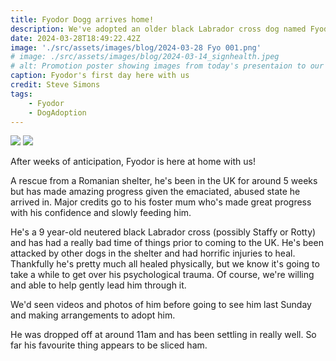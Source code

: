 ```yaml
---
title: Fyodor Dogg arrives home!
description: We've adopted an older black Labrador cross dog named Fyodor.
date: 2024-03-28T18:49:22.42Z
image: './src/assets/images/blog/2024-03-28 Fyo 001.png'
# image: ./src/assets/images/blog/2024-03-14_signhealth.jpeg
# alt: Promotion poster showing images from today's presentaion to our wellbeing group by SignHealth staff.
caption: Fyodor's first day here with us
credit: Steve Simons
tags:
    - Fyodor
    - DogAdoption
---
```


<span>
    <img src="/posts/img/NoAI_01.png"/> 
    <img src="/posts/img/WrittenByAHuman_01.png"/> 
</span>

After weeks of anticipation, Fyodor is here at home with us!

A rescue from a Romanian shelter, he's been in the UK for around 5 weeks but has made amazing progress given the emaciated, abused state he arrived in. Major credits go to his foster mum who's made great progress with his confidence and slowly feeding him. 

He's a 9 year-old neutered black Labrador cross (possibly Staffy or Rotty) and has had a really bad time of things prior to coming to the UK. He's been attacked by other dogs in the shelter and had horrific injuries to heal. Thankfully he's pretty much all healed physically, but we know it's going to take a while to get over his psychological trauma. Of course, we're willing and able to help gently lead him through it.

We'd seen videos and photos of him before going to see him last Sunday and making arrangements to adopt him.

He was dropped off at around 11am and has been settling in really well. So far his favourite thing appears to be sliced ham.